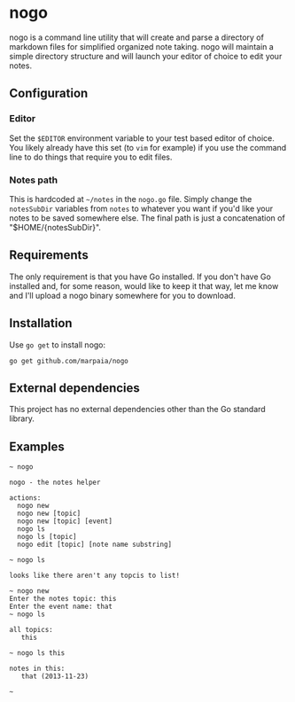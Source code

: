 nogo
====

nogo is a command line utility that will create and parse a directory of
markdown files for simplified organized note taking. nogo will maintain a
simple directory structure and will launch your editor of choice to edit your
notes.

## Configuration

### Editor

Set the `$EDITOR` environment variable to your test based editor of choice. You
likely already have this set (to `vim` for example) if you use the command line
to do things that require you to edit files.

### Notes path

This is hardcoded at `~/notes` in the `nogo.go` file. Simply change the
`notesSubDir` variables from `notes` to whatever you want if you'd like your
notes to be saved somewhere else. The final path is just a concatenation of
"$HOME/{notesSubDir}".

## Requirements

The only requirement is that you have Go installed. If you don't have Go
installed and, for some reason, would like to keep it that way, let me know
and I'll upload a nogo binary somewhere for you to download.

## Installation

Use `go get` to install nogo:
```
go get github.com/marpaia/nogo
```

## External dependencies

This project has no external dependencies other than the Go standard library.

## Examples

```
~ nogo

nogo - the notes helper

actions:
  nogo new
  nogo new [topic]
  nogo new [topic] [event]
  nogo ls
  nogo ls [topic]
  nogo edit [topic] [note name substring]

~ nogo ls

looks like there aren't any topcis to list!

~ nogo new
Enter the notes topic: this
Enter the event name: that
~ nogo ls

all topics:
   this

~ nogo ls this

notes in this:
   that (2013-11-23)

~
```
